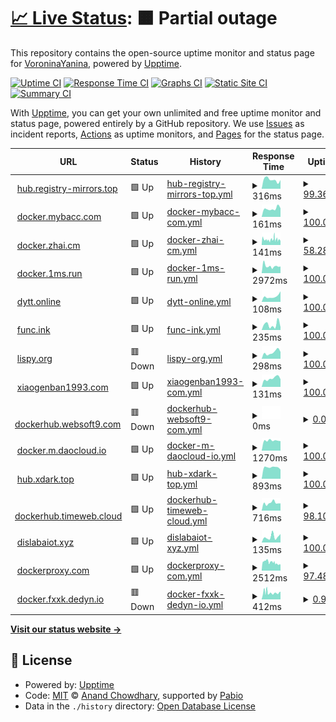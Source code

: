 # [📈 Live Status](https://registry-mirrors.top): <!--live status--> **🟧 Partial outage**

This repository contains the open-source uptime monitor and status page for [VoroninaYanina](https://registry-mirrors.top), powered by [Upptime](https://github.com/upptime/upptime).

[![Uptime CI](https://github.com/VoroninaYanina/upptime/workflows/Uptime%20CI/badge.svg)](https://github.com/VoroninaYanina/upptime/actions?query=workflow%3A%22Uptime+CI%22)
[![Response Time CI](https://github.com/VoroninaYanina/upptime/workflows/Response%20Time%20CI/badge.svg)](https://github.com/VoroninaYanina/upptime/actions?query=workflow%3A%22Response+Time+CI%22)
[![Graphs CI](https://github.com/VoroninaYanina/upptime/workflows/Graphs%20CI/badge.svg)](https://github.com/VoroninaYanina/upptime/actions?query=workflow%3A%22Graphs+CI%22)
[![Static Site CI](https://github.com/VoroninaYanina/upptime/workflows/Static%20Site%20CI/badge.svg)](https://github.com/VoroninaYanina/upptime/actions?query=workflow%3A%22Static+Site+CI%22)
[![Summary CI](https://github.com/VoroninaYanina/upptime/workflows/Summary%20CI/badge.svg)](https://github.com/VoroninaYanina/upptime/actions?query=workflow%3A%22Summary+CI%22)

With [Upptime](https://upptime.js.org), you can get your own unlimited and free uptime monitor and status page, powered entirely by a GitHub repository. We use [Issues](https://github.com/VoroninaYanina/upptime/issues) as incident reports, [Actions](https://github.com/VoroninaYanina/upptime/actions) as uptime monitors, and [Pages](https://registry-mirrors.top) for the status page.

<!--start: status pages-->
<!-- This summary is generated by Upptime (https://github.com/upptime/upptime) -->
<!-- Do not edit this manually, your changes will be overwritten -->
<!-- prettier-ignore -->
| URL | Status | History | Response Time | Uptime |
| --- | ------ | ------- | ------------- | ------ |
| <img alt="" src="https://icons.duckduckgo.com/ip3/hub.registry-mirrors.top.ico" height="13"> [hub.registry-mirrors.top](https://hub.registry-mirrors.top) | 🟩 Up | [hub-registry-mirrors-top.yml](https://github.com/VoroninaYanina/status/commits/HEAD/history/hub-registry-mirrors-top.yml) | <details><summary><img alt="Response time graph" src="./graphs/hub-registry-mirrors-top/response-time-week.png" height="20"> 316ms</summary><br><a href="https://registry-mirrors.top/history/hub-registry-mirrors-top"><img alt="Response time 369" src="https://img.shields.io/endpoint?url=https%3A%2F%2Fraw.githubusercontent.com%2FVoroninaYanina%2Fstatus%2FHEAD%2Fapi%2Fhub-registry-mirrors-top%2Fresponse-time.json"></a><br><a href="https://registry-mirrors.top/history/hub-registry-mirrors-top"><img alt="24-hour response time 519" src="https://img.shields.io/endpoint?url=https%3A%2F%2Fraw.githubusercontent.com%2FVoroninaYanina%2Fstatus%2FHEAD%2Fapi%2Fhub-registry-mirrors-top%2Fresponse-time-day.json"></a><br><a href="https://registry-mirrors.top/history/hub-registry-mirrors-top"><img alt="7-day response time 316" src="https://img.shields.io/endpoint?url=https%3A%2F%2Fraw.githubusercontent.com%2FVoroninaYanina%2Fstatus%2FHEAD%2Fapi%2Fhub-registry-mirrors-top%2Fresponse-time-week.json"></a><br><a href="https://registry-mirrors.top/history/hub-registry-mirrors-top"><img alt="30-day response time 369" src="https://img.shields.io/endpoint?url=https%3A%2F%2Fraw.githubusercontent.com%2FVoroninaYanina%2Fstatus%2FHEAD%2Fapi%2Fhub-registry-mirrors-top%2Fresponse-time-month.json"></a><br><a href="https://registry-mirrors.top/history/hub-registry-mirrors-top"><img alt="1-year response time 369" src="https://img.shields.io/endpoint?url=https%3A%2F%2Fraw.githubusercontent.com%2FVoroninaYanina%2Fstatus%2FHEAD%2Fapi%2Fhub-registry-mirrors-top%2Fresponse-time-year.json"></a></details> | <details><summary><a href="https://registry-mirrors.top/history/hub-registry-mirrors-top">99.36%</a></summary><a href="https://registry-mirrors.top/history/hub-registry-mirrors-top"><img alt="All-time uptime 99.60%" src="https://img.shields.io/endpoint?url=https%3A%2F%2Fraw.githubusercontent.com%2FVoroninaYanina%2Fstatus%2FHEAD%2Fapi%2Fhub-registry-mirrors-top%2Fuptime.json"></a><br><a href="https://registry-mirrors.top/history/hub-registry-mirrors-top"><img alt="24-hour uptime 95.53%" src="https://img.shields.io/endpoint?url=https%3A%2F%2Fraw.githubusercontent.com%2FVoroninaYanina%2Fstatus%2FHEAD%2Fapi%2Fhub-registry-mirrors-top%2Fuptime-day.json"></a><br><a href="https://registry-mirrors.top/history/hub-registry-mirrors-top"><img alt="7-day uptime 99.36%" src="https://img.shields.io/endpoint?url=https%3A%2F%2Fraw.githubusercontent.com%2FVoroninaYanina%2Fstatus%2FHEAD%2Fapi%2Fhub-registry-mirrors-top%2Fuptime-week.json"></a><br><a href="https://registry-mirrors.top/history/hub-registry-mirrors-top"><img alt="30-day uptime 99.60%" src="https://img.shields.io/endpoint?url=https%3A%2F%2Fraw.githubusercontent.com%2FVoroninaYanina%2Fstatus%2FHEAD%2Fapi%2Fhub-registry-mirrors-top%2Fuptime-month.json"></a><br><a href="https://registry-mirrors.top/history/hub-registry-mirrors-top"><img alt="1-year uptime 99.60%" src="https://img.shields.io/endpoint?url=https%3A%2F%2Fraw.githubusercontent.com%2FVoroninaYanina%2Fstatus%2FHEAD%2Fapi%2Fhub-registry-mirrors-top%2Fuptime-year.json"></a></details>
| <img alt="" src="https://icons.duckduckgo.com/ip3/docker.mybacc.com.ico" height="13"> [docker.mybacc.com](https://docker.mybacc.com) | 🟩 Up | [docker-mybacc-com.yml](https://github.com/VoroninaYanina/status/commits/HEAD/history/docker-mybacc-com.yml) | <details><summary><img alt="Response time graph" src="./graphs/docker-mybacc-com/response-time-week.png" height="20"> 161ms</summary><br><a href="https://registry-mirrors.top/history/docker-mybacc-com"><img alt="Response time 167" src="https://img.shields.io/endpoint?url=https%3A%2F%2Fraw.githubusercontent.com%2FVoroninaYanina%2Fstatus%2FHEAD%2Fapi%2Fdocker-mybacc-com%2Fresponse-time.json"></a><br><a href="https://registry-mirrors.top/history/docker-mybacc-com"><img alt="24-hour response time 170" src="https://img.shields.io/endpoint?url=https%3A%2F%2Fraw.githubusercontent.com%2FVoroninaYanina%2Fstatus%2FHEAD%2Fapi%2Fdocker-mybacc-com%2Fresponse-time-day.json"></a><br><a href="https://registry-mirrors.top/history/docker-mybacc-com"><img alt="7-day response time 161" src="https://img.shields.io/endpoint?url=https%3A%2F%2Fraw.githubusercontent.com%2FVoroninaYanina%2Fstatus%2FHEAD%2Fapi%2Fdocker-mybacc-com%2Fresponse-time-week.json"></a><br><a href="https://registry-mirrors.top/history/docker-mybacc-com"><img alt="30-day response time 167" src="https://img.shields.io/endpoint?url=https%3A%2F%2Fraw.githubusercontent.com%2FVoroninaYanina%2Fstatus%2FHEAD%2Fapi%2Fdocker-mybacc-com%2Fresponse-time-month.json"></a><br><a href="https://registry-mirrors.top/history/docker-mybacc-com"><img alt="1-year response time 167" src="https://img.shields.io/endpoint?url=https%3A%2F%2Fraw.githubusercontent.com%2FVoroninaYanina%2Fstatus%2FHEAD%2Fapi%2Fdocker-mybacc-com%2Fresponse-time-year.json"></a></details> | <details><summary><a href="https://registry-mirrors.top/history/docker-mybacc-com">100.00%</a></summary><a href="https://registry-mirrors.top/history/docker-mybacc-com"><img alt="All-time uptime 100.00%" src="https://img.shields.io/endpoint?url=https%3A%2F%2Fraw.githubusercontent.com%2FVoroninaYanina%2Fstatus%2FHEAD%2Fapi%2Fdocker-mybacc-com%2Fuptime.json"></a><br><a href="https://registry-mirrors.top/history/docker-mybacc-com"><img alt="24-hour uptime 100.00%" src="https://img.shields.io/endpoint?url=https%3A%2F%2Fraw.githubusercontent.com%2FVoroninaYanina%2Fstatus%2FHEAD%2Fapi%2Fdocker-mybacc-com%2Fuptime-day.json"></a><br><a href="https://registry-mirrors.top/history/docker-mybacc-com"><img alt="7-day uptime 100.00%" src="https://img.shields.io/endpoint?url=https%3A%2F%2Fraw.githubusercontent.com%2FVoroninaYanina%2Fstatus%2FHEAD%2Fapi%2Fdocker-mybacc-com%2Fuptime-week.json"></a><br><a href="https://registry-mirrors.top/history/docker-mybacc-com"><img alt="30-day uptime 100.00%" src="https://img.shields.io/endpoint?url=https%3A%2F%2Fraw.githubusercontent.com%2FVoroninaYanina%2Fstatus%2FHEAD%2Fapi%2Fdocker-mybacc-com%2Fuptime-month.json"></a><br><a href="https://registry-mirrors.top/history/docker-mybacc-com"><img alt="1-year uptime 100.00%" src="https://img.shields.io/endpoint?url=https%3A%2F%2Fraw.githubusercontent.com%2FVoroninaYanina%2Fstatus%2FHEAD%2Fapi%2Fdocker-mybacc-com%2Fuptime-year.json"></a></details>
| <img alt="" src="https://icons.duckduckgo.com/ip3/docker.zhai.cm.ico" height="13"> [docker.zhai.cm](https://docker.zhai.cm) | 🟩 Up | [docker-zhai-cm.yml](https://github.com/VoroninaYanina/status/commits/HEAD/history/docker-zhai-cm.yml) | <details><summary><img alt="Response time graph" src="./graphs/docker-zhai-cm/response-time-week.png" height="20"> 141ms</summary><br><a href="https://registry-mirrors.top/history/docker-zhai-cm"><img alt="Response time 151" src="https://img.shields.io/endpoint?url=https%3A%2F%2Fraw.githubusercontent.com%2FVoroninaYanina%2Fstatus%2FHEAD%2Fapi%2Fdocker-zhai-cm%2Fresponse-time.json"></a><br><a href="https://registry-mirrors.top/history/docker-zhai-cm"><img alt="24-hour response time 103" src="https://img.shields.io/endpoint?url=https%3A%2F%2Fraw.githubusercontent.com%2FVoroninaYanina%2Fstatus%2FHEAD%2Fapi%2Fdocker-zhai-cm%2Fresponse-time-day.json"></a><br><a href="https://registry-mirrors.top/history/docker-zhai-cm"><img alt="7-day response time 141" src="https://img.shields.io/endpoint?url=https%3A%2F%2Fraw.githubusercontent.com%2FVoroninaYanina%2Fstatus%2FHEAD%2Fapi%2Fdocker-zhai-cm%2Fresponse-time-week.json"></a><br><a href="https://registry-mirrors.top/history/docker-zhai-cm"><img alt="30-day response time 151" src="https://img.shields.io/endpoint?url=https%3A%2F%2Fraw.githubusercontent.com%2FVoroninaYanina%2Fstatus%2FHEAD%2Fapi%2Fdocker-zhai-cm%2Fresponse-time-month.json"></a><br><a href="https://registry-mirrors.top/history/docker-zhai-cm"><img alt="1-year response time 151" src="https://img.shields.io/endpoint?url=https%3A%2F%2Fraw.githubusercontent.com%2FVoroninaYanina%2Fstatus%2FHEAD%2Fapi%2Fdocker-zhai-cm%2Fresponse-time-year.json"></a></details> | <details><summary><a href="https://registry-mirrors.top/history/docker-zhai-cm">58.28%</a></summary><a href="https://registry-mirrors.top/history/docker-zhai-cm"><img alt="All-time uptime 58.83%" src="https://img.shields.io/endpoint?url=https%3A%2F%2Fraw.githubusercontent.com%2FVoroninaYanina%2Fstatus%2FHEAD%2Fapi%2Fdocker-zhai-cm%2Fuptime.json"></a><br><a href="https://registry-mirrors.top/history/docker-zhai-cm"><img alt="24-hour uptime 53.01%" src="https://img.shields.io/endpoint?url=https%3A%2F%2Fraw.githubusercontent.com%2FVoroninaYanina%2Fstatus%2FHEAD%2Fapi%2Fdocker-zhai-cm%2Fuptime-day.json"></a><br><a href="https://registry-mirrors.top/history/docker-zhai-cm"><img alt="7-day uptime 58.28%" src="https://img.shields.io/endpoint?url=https%3A%2F%2Fraw.githubusercontent.com%2FVoroninaYanina%2Fstatus%2FHEAD%2Fapi%2Fdocker-zhai-cm%2Fuptime-week.json"></a><br><a href="https://registry-mirrors.top/history/docker-zhai-cm"><img alt="30-day uptime 58.83%" src="https://img.shields.io/endpoint?url=https%3A%2F%2Fraw.githubusercontent.com%2FVoroninaYanina%2Fstatus%2FHEAD%2Fapi%2Fdocker-zhai-cm%2Fuptime-month.json"></a><br><a href="https://registry-mirrors.top/history/docker-zhai-cm"><img alt="1-year uptime 58.83%" src="https://img.shields.io/endpoint?url=https%3A%2F%2Fraw.githubusercontent.com%2FVoroninaYanina%2Fstatus%2FHEAD%2Fapi%2Fdocker-zhai-cm%2Fuptime-year.json"></a></details>
| <img alt="" src="https://icons.duckduckgo.com/ip3/docker.1ms.run.ico" height="13"> [docker.1ms.run](https://docker.1ms.run) | 🟩 Up | [docker-1ms-run.yml](https://github.com/VoroninaYanina/status/commits/HEAD/history/docker-1ms-run.yml) | <details><summary><img alt="Response time graph" src="./graphs/docker-1ms-run/response-time-week.png" height="20"> 2972ms</summary><br><a href="https://registry-mirrors.top/history/docker-1ms-run"><img alt="Response time 3281" src="https://img.shields.io/endpoint?url=https%3A%2F%2Fraw.githubusercontent.com%2FVoroninaYanina%2Fstatus%2FHEAD%2Fapi%2Fdocker-1ms-run%2Fresponse-time.json"></a><br><a href="https://registry-mirrors.top/history/docker-1ms-run"><img alt="24-hour response time 3135" src="https://img.shields.io/endpoint?url=https%3A%2F%2Fraw.githubusercontent.com%2FVoroninaYanina%2Fstatus%2FHEAD%2Fapi%2Fdocker-1ms-run%2Fresponse-time-day.json"></a><br><a href="https://registry-mirrors.top/history/docker-1ms-run"><img alt="7-day response time 2972" src="https://img.shields.io/endpoint?url=https%3A%2F%2Fraw.githubusercontent.com%2FVoroninaYanina%2Fstatus%2FHEAD%2Fapi%2Fdocker-1ms-run%2Fresponse-time-week.json"></a><br><a href="https://registry-mirrors.top/history/docker-1ms-run"><img alt="30-day response time 3281" src="https://img.shields.io/endpoint?url=https%3A%2F%2Fraw.githubusercontent.com%2FVoroninaYanina%2Fstatus%2FHEAD%2Fapi%2Fdocker-1ms-run%2Fresponse-time-month.json"></a><br><a href="https://registry-mirrors.top/history/docker-1ms-run"><img alt="1-year response time 3281" src="https://img.shields.io/endpoint?url=https%3A%2F%2Fraw.githubusercontent.com%2FVoroninaYanina%2Fstatus%2FHEAD%2Fapi%2Fdocker-1ms-run%2Fresponse-time-year.json"></a></details> | <details><summary><a href="https://registry-mirrors.top/history/docker-1ms-run">100.00%</a></summary><a href="https://registry-mirrors.top/history/docker-1ms-run"><img alt="All-time uptime 99.64%" src="https://img.shields.io/endpoint?url=https%3A%2F%2Fraw.githubusercontent.com%2FVoroninaYanina%2Fstatus%2FHEAD%2Fapi%2Fdocker-1ms-run%2Fuptime.json"></a><br><a href="https://registry-mirrors.top/history/docker-1ms-run"><img alt="24-hour uptime 100.00%" src="https://img.shields.io/endpoint?url=https%3A%2F%2Fraw.githubusercontent.com%2FVoroninaYanina%2Fstatus%2FHEAD%2Fapi%2Fdocker-1ms-run%2Fuptime-day.json"></a><br><a href="https://registry-mirrors.top/history/docker-1ms-run"><img alt="7-day uptime 100.00%" src="https://img.shields.io/endpoint?url=https%3A%2F%2Fraw.githubusercontent.com%2FVoroninaYanina%2Fstatus%2FHEAD%2Fapi%2Fdocker-1ms-run%2Fuptime-week.json"></a><br><a href="https://registry-mirrors.top/history/docker-1ms-run"><img alt="30-day uptime 99.64%" src="https://img.shields.io/endpoint?url=https%3A%2F%2Fraw.githubusercontent.com%2FVoroninaYanina%2Fstatus%2FHEAD%2Fapi%2Fdocker-1ms-run%2Fuptime-month.json"></a><br><a href="https://registry-mirrors.top/history/docker-1ms-run"><img alt="1-year uptime 99.64%" src="https://img.shields.io/endpoint?url=https%3A%2F%2Fraw.githubusercontent.com%2FVoroninaYanina%2Fstatus%2FHEAD%2Fapi%2Fdocker-1ms-run%2Fuptime-year.json"></a></details>
| <img alt="" src="https://icons.duckduckgo.com/ip3/dytt.online.ico" height="13"> [dytt.online](https://dytt.online) | 🟩 Up | [dytt-online.yml](https://github.com/VoroninaYanina/status/commits/HEAD/history/dytt-online.yml) | <details><summary><img alt="Response time graph" src="./graphs/dytt-online/response-time-week.png" height="20"> 108ms</summary><br><a href="https://registry-mirrors.top/history/dytt-online"><img alt="Response time 104" src="https://img.shields.io/endpoint?url=https%3A%2F%2Fraw.githubusercontent.com%2FVoroninaYanina%2Fstatus%2FHEAD%2Fapi%2Fdytt-online%2Fresponse-time.json"></a><br><a href="https://registry-mirrors.top/history/dytt-online"><img alt="24-hour response time 207" src="https://img.shields.io/endpoint?url=https%3A%2F%2Fraw.githubusercontent.com%2FVoroninaYanina%2Fstatus%2FHEAD%2Fapi%2Fdytt-online%2Fresponse-time-day.json"></a><br><a href="https://registry-mirrors.top/history/dytt-online"><img alt="7-day response time 108" src="https://img.shields.io/endpoint?url=https%3A%2F%2Fraw.githubusercontent.com%2FVoroninaYanina%2Fstatus%2FHEAD%2Fapi%2Fdytt-online%2Fresponse-time-week.json"></a><br><a href="https://registry-mirrors.top/history/dytt-online"><img alt="30-day response time 104" src="https://img.shields.io/endpoint?url=https%3A%2F%2Fraw.githubusercontent.com%2FVoroninaYanina%2Fstatus%2FHEAD%2Fapi%2Fdytt-online%2Fresponse-time-month.json"></a><br><a href="https://registry-mirrors.top/history/dytt-online"><img alt="1-year response time 104" src="https://img.shields.io/endpoint?url=https%3A%2F%2Fraw.githubusercontent.com%2FVoroninaYanina%2Fstatus%2FHEAD%2Fapi%2Fdytt-online%2Fresponse-time-year.json"></a></details> | <details><summary><a href="https://registry-mirrors.top/history/dytt-online">100.00%</a></summary><a href="https://registry-mirrors.top/history/dytt-online"><img alt="All-time uptime 100.00%" src="https://img.shields.io/endpoint?url=https%3A%2F%2Fraw.githubusercontent.com%2FVoroninaYanina%2Fstatus%2FHEAD%2Fapi%2Fdytt-online%2Fuptime.json"></a><br><a href="https://registry-mirrors.top/history/dytt-online"><img alt="24-hour uptime 100.00%" src="https://img.shields.io/endpoint?url=https%3A%2F%2Fraw.githubusercontent.com%2FVoroninaYanina%2Fstatus%2FHEAD%2Fapi%2Fdytt-online%2Fuptime-day.json"></a><br><a href="https://registry-mirrors.top/history/dytt-online"><img alt="7-day uptime 100.00%" src="https://img.shields.io/endpoint?url=https%3A%2F%2Fraw.githubusercontent.com%2FVoroninaYanina%2Fstatus%2FHEAD%2Fapi%2Fdytt-online%2Fuptime-week.json"></a><br><a href="https://registry-mirrors.top/history/dytt-online"><img alt="30-day uptime 100.00%" src="https://img.shields.io/endpoint?url=https%3A%2F%2Fraw.githubusercontent.com%2FVoroninaYanina%2Fstatus%2FHEAD%2Fapi%2Fdytt-online%2Fuptime-month.json"></a><br><a href="https://registry-mirrors.top/history/dytt-online"><img alt="1-year uptime 100.00%" src="https://img.shields.io/endpoint?url=https%3A%2F%2Fraw.githubusercontent.com%2FVoroninaYanina%2Fstatus%2FHEAD%2Fapi%2Fdytt-online%2Fuptime-year.json"></a></details>
| <img alt="" src="https://icons.duckduckgo.com/ip3/func.ink.ico" height="13"> [func.ink](https://func.ink) | 🟩 Up | [func-ink.yml](https://github.com/VoroninaYanina/status/commits/HEAD/history/func-ink.yml) | <details><summary><img alt="Response time graph" src="./graphs/func-ink/response-time-week.png" height="20"> 235ms</summary><br><a href="https://registry-mirrors.top/history/func-ink"><img alt="Response time 483" src="https://img.shields.io/endpoint?url=https%3A%2F%2Fraw.githubusercontent.com%2FVoroninaYanina%2Fstatus%2FHEAD%2Fapi%2Ffunc-ink%2Fresponse-time.json"></a><br><a href="https://registry-mirrors.top/history/func-ink"><img alt="24-hour response time 126" src="https://img.shields.io/endpoint?url=https%3A%2F%2Fraw.githubusercontent.com%2FVoroninaYanina%2Fstatus%2FHEAD%2Fapi%2Ffunc-ink%2Fresponse-time-day.json"></a><br><a href="https://registry-mirrors.top/history/func-ink"><img alt="7-day response time 235" src="https://img.shields.io/endpoint?url=https%3A%2F%2Fraw.githubusercontent.com%2FVoroninaYanina%2Fstatus%2FHEAD%2Fapi%2Ffunc-ink%2Fresponse-time-week.json"></a><br><a href="https://registry-mirrors.top/history/func-ink"><img alt="30-day response time 483" src="https://img.shields.io/endpoint?url=https%3A%2F%2Fraw.githubusercontent.com%2FVoroninaYanina%2Fstatus%2FHEAD%2Fapi%2Ffunc-ink%2Fresponse-time-month.json"></a><br><a href="https://registry-mirrors.top/history/func-ink"><img alt="1-year response time 483" src="https://img.shields.io/endpoint?url=https%3A%2F%2Fraw.githubusercontent.com%2FVoroninaYanina%2Fstatus%2FHEAD%2Fapi%2Ffunc-ink%2Fresponse-time-year.json"></a></details> | <details><summary><a href="https://registry-mirrors.top/history/func-ink">100.00%</a></summary><a href="https://registry-mirrors.top/history/func-ink"><img alt="All-time uptime 100.00%" src="https://img.shields.io/endpoint?url=https%3A%2F%2Fraw.githubusercontent.com%2FVoroninaYanina%2Fstatus%2FHEAD%2Fapi%2Ffunc-ink%2Fuptime.json"></a><br><a href="https://registry-mirrors.top/history/func-ink"><img alt="24-hour uptime 100.00%" src="https://img.shields.io/endpoint?url=https%3A%2F%2Fraw.githubusercontent.com%2FVoroninaYanina%2Fstatus%2FHEAD%2Fapi%2Ffunc-ink%2Fuptime-day.json"></a><br><a href="https://registry-mirrors.top/history/func-ink"><img alt="7-day uptime 100.00%" src="https://img.shields.io/endpoint?url=https%3A%2F%2Fraw.githubusercontent.com%2FVoroninaYanina%2Fstatus%2FHEAD%2Fapi%2Ffunc-ink%2Fuptime-week.json"></a><br><a href="https://registry-mirrors.top/history/func-ink"><img alt="30-day uptime 100.00%" src="https://img.shields.io/endpoint?url=https%3A%2F%2Fraw.githubusercontent.com%2FVoroninaYanina%2Fstatus%2FHEAD%2Fapi%2Ffunc-ink%2Fuptime-month.json"></a><br><a href="https://registry-mirrors.top/history/func-ink"><img alt="1-year uptime 100.00%" src="https://img.shields.io/endpoint?url=https%3A%2F%2Fraw.githubusercontent.com%2FVoroninaYanina%2Fstatus%2FHEAD%2Fapi%2Ffunc-ink%2Fuptime-year.json"></a></details>
| <img alt="" src="https://icons.duckduckgo.com/ip3/lispy.org.ico" height="13"> [lispy.org](https://lispy.org) | 🟥 Down | [lispy-org.yml](https://github.com/VoroninaYanina/status/commits/HEAD/history/lispy-org.yml) | <details><summary><img alt="Response time graph" src="./graphs/lispy-org/response-time-week.png" height="20"> 298ms</summary><br><a href="https://registry-mirrors.top/history/lispy-org"><img alt="Response time 271" src="https://img.shields.io/endpoint?url=https%3A%2F%2Fraw.githubusercontent.com%2FVoroninaYanina%2Fstatus%2FHEAD%2Fapi%2Flispy-org%2Fresponse-time.json"></a><br><a href="https://registry-mirrors.top/history/lispy-org"><img alt="24-hour response time 321" src="https://img.shields.io/endpoint?url=https%3A%2F%2Fraw.githubusercontent.com%2FVoroninaYanina%2Fstatus%2FHEAD%2Fapi%2Flispy-org%2Fresponse-time-day.json"></a><br><a href="https://registry-mirrors.top/history/lispy-org"><img alt="7-day response time 298" src="https://img.shields.io/endpoint?url=https%3A%2F%2Fraw.githubusercontent.com%2FVoroninaYanina%2Fstatus%2FHEAD%2Fapi%2Flispy-org%2Fresponse-time-week.json"></a><br><a href="https://registry-mirrors.top/history/lispy-org"><img alt="30-day response time 271" src="https://img.shields.io/endpoint?url=https%3A%2F%2Fraw.githubusercontent.com%2FVoroninaYanina%2Fstatus%2FHEAD%2Fapi%2Flispy-org%2Fresponse-time-month.json"></a><br><a href="https://registry-mirrors.top/history/lispy-org"><img alt="1-year response time 271" src="https://img.shields.io/endpoint?url=https%3A%2F%2Fraw.githubusercontent.com%2FVoroninaYanina%2Fstatus%2FHEAD%2Fapi%2Flispy-org%2Fresponse-time-year.json"></a></details> | <details><summary><a href="https://registry-mirrors.top/history/lispy-org">100.00%</a></summary><a href="https://registry-mirrors.top/history/lispy-org"><img alt="All-time uptime 99.66%" src="https://img.shields.io/endpoint?url=https%3A%2F%2Fraw.githubusercontent.com%2FVoroninaYanina%2Fstatus%2FHEAD%2Fapi%2Flispy-org%2Fuptime.json"></a><br><a href="https://registry-mirrors.top/history/lispy-org"><img alt="24-hour uptime 100.00%" src="https://img.shields.io/endpoint?url=https%3A%2F%2Fraw.githubusercontent.com%2FVoroninaYanina%2Fstatus%2FHEAD%2Fapi%2Flispy-org%2Fuptime-day.json"></a><br><a href="https://registry-mirrors.top/history/lispy-org"><img alt="7-day uptime 100.00%" src="https://img.shields.io/endpoint?url=https%3A%2F%2Fraw.githubusercontent.com%2FVoroninaYanina%2Fstatus%2FHEAD%2Fapi%2Flispy-org%2Fuptime-week.json"></a><br><a href="https://registry-mirrors.top/history/lispy-org"><img alt="30-day uptime 99.66%" src="https://img.shields.io/endpoint?url=https%3A%2F%2Fraw.githubusercontent.com%2FVoroninaYanina%2Fstatus%2FHEAD%2Fapi%2Flispy-org%2Fuptime-month.json"></a><br><a href="https://registry-mirrors.top/history/lispy-org"><img alt="1-year uptime 99.66%" src="https://img.shields.io/endpoint?url=https%3A%2F%2Fraw.githubusercontent.com%2FVoroninaYanina%2Fstatus%2FHEAD%2Fapi%2Flispy-org%2Fuptime-year.json"></a></details>
| <img alt="" src="https://icons.duckduckgo.com/ip3/docker.xiaogenban1993.com.ico" height="13"> [xiaogenban1993.com](https://docker.xiaogenban1993.com) | 🟩 Up | [xiaogenban1993-com.yml](https://github.com/VoroninaYanina/status/commits/HEAD/history/xiaogenban1993-com.yml) | <details><summary><img alt="Response time graph" src="./graphs/xiaogenban1993-com/response-time-week.png" height="20"> 131ms</summary><br><a href="https://registry-mirrors.top/history/xiaogenban1993-com"><img alt="Response time 126" src="https://img.shields.io/endpoint?url=https%3A%2F%2Fraw.githubusercontent.com%2FVoroninaYanina%2Fstatus%2FHEAD%2Fapi%2Fxiaogenban1993-com%2Fresponse-time.json"></a><br><a href="https://registry-mirrors.top/history/xiaogenban1993-com"><img alt="24-hour response time 119" src="https://img.shields.io/endpoint?url=https%3A%2F%2Fraw.githubusercontent.com%2FVoroninaYanina%2Fstatus%2FHEAD%2Fapi%2Fxiaogenban1993-com%2Fresponse-time-day.json"></a><br><a href="https://registry-mirrors.top/history/xiaogenban1993-com"><img alt="7-day response time 131" src="https://img.shields.io/endpoint?url=https%3A%2F%2Fraw.githubusercontent.com%2FVoroninaYanina%2Fstatus%2FHEAD%2Fapi%2Fxiaogenban1993-com%2Fresponse-time-week.json"></a><br><a href="https://registry-mirrors.top/history/xiaogenban1993-com"><img alt="30-day response time 126" src="https://img.shields.io/endpoint?url=https%3A%2F%2Fraw.githubusercontent.com%2FVoroninaYanina%2Fstatus%2FHEAD%2Fapi%2Fxiaogenban1993-com%2Fresponse-time-month.json"></a><br><a href="https://registry-mirrors.top/history/xiaogenban1993-com"><img alt="1-year response time 126" src="https://img.shields.io/endpoint?url=https%3A%2F%2Fraw.githubusercontent.com%2FVoroninaYanina%2Fstatus%2FHEAD%2Fapi%2Fxiaogenban1993-com%2Fresponse-time-year.json"></a></details> | <details><summary><a href="https://registry-mirrors.top/history/xiaogenban1993-com">100.00%</a></summary><a href="https://registry-mirrors.top/history/xiaogenban1993-com"><img alt="All-time uptime 100.00%" src="https://img.shields.io/endpoint?url=https%3A%2F%2Fraw.githubusercontent.com%2FVoroninaYanina%2Fstatus%2FHEAD%2Fapi%2Fxiaogenban1993-com%2Fuptime.json"></a><br><a href="https://registry-mirrors.top/history/xiaogenban1993-com"><img alt="24-hour uptime 100.00%" src="https://img.shields.io/endpoint?url=https%3A%2F%2Fraw.githubusercontent.com%2FVoroninaYanina%2Fstatus%2FHEAD%2Fapi%2Fxiaogenban1993-com%2Fuptime-day.json"></a><br><a href="https://registry-mirrors.top/history/xiaogenban1993-com"><img alt="7-day uptime 100.00%" src="https://img.shields.io/endpoint?url=https%3A%2F%2Fraw.githubusercontent.com%2FVoroninaYanina%2Fstatus%2FHEAD%2Fapi%2Fxiaogenban1993-com%2Fuptime-week.json"></a><br><a href="https://registry-mirrors.top/history/xiaogenban1993-com"><img alt="30-day uptime 100.00%" src="https://img.shields.io/endpoint?url=https%3A%2F%2Fraw.githubusercontent.com%2FVoroninaYanina%2Fstatus%2FHEAD%2Fapi%2Fxiaogenban1993-com%2Fuptime-month.json"></a><br><a href="https://registry-mirrors.top/history/xiaogenban1993-com"><img alt="1-year uptime 100.00%" src="https://img.shields.io/endpoint?url=https%3A%2F%2Fraw.githubusercontent.com%2FVoroninaYanina%2Fstatus%2FHEAD%2Fapi%2Fxiaogenban1993-com%2Fuptime-year.json"></a></details>
| <img alt="" src="https://icons.duckduckgo.com/ip3/dockerhub.websoft9.com.ico" height="13"> [dockerhub.websoft9.com](https://dockerhub.websoft9.com) | 🟥 Down | [dockerhub-websoft9-com.yml](https://github.com/VoroninaYanina/status/commits/HEAD/history/dockerhub-websoft9-com.yml) | <details><summary><img alt="Response time graph" src="./graphs/dockerhub-websoft9-com/response-time-week.png" height="20"> 0ms</summary><br><a href="https://registry-mirrors.top/history/dockerhub-websoft9-com"><img alt="Response time 0" src="https://img.shields.io/endpoint?url=https%3A%2F%2Fraw.githubusercontent.com%2FVoroninaYanina%2Fstatus%2FHEAD%2Fapi%2Fdockerhub-websoft9-com%2Fresponse-time.json"></a><br><a href="https://registry-mirrors.top/history/dockerhub-websoft9-com"><img alt="24-hour response time 0" src="https://img.shields.io/endpoint?url=https%3A%2F%2Fraw.githubusercontent.com%2FVoroninaYanina%2Fstatus%2FHEAD%2Fapi%2Fdockerhub-websoft9-com%2Fresponse-time-day.json"></a><br><a href="https://registry-mirrors.top/history/dockerhub-websoft9-com"><img alt="7-day response time 0" src="https://img.shields.io/endpoint?url=https%3A%2F%2Fraw.githubusercontent.com%2FVoroninaYanina%2Fstatus%2FHEAD%2Fapi%2Fdockerhub-websoft9-com%2Fresponse-time-week.json"></a><br><a href="https://registry-mirrors.top/history/dockerhub-websoft9-com"><img alt="30-day response time 0" src="https://img.shields.io/endpoint?url=https%3A%2F%2Fraw.githubusercontent.com%2FVoroninaYanina%2Fstatus%2FHEAD%2Fapi%2Fdockerhub-websoft9-com%2Fresponse-time-month.json"></a><br><a href="https://registry-mirrors.top/history/dockerhub-websoft9-com"><img alt="1-year response time 0" src="https://img.shields.io/endpoint?url=https%3A%2F%2Fraw.githubusercontent.com%2FVoroninaYanina%2Fstatus%2FHEAD%2Fapi%2Fdockerhub-websoft9-com%2Fresponse-time-year.json"></a></details> | <details><summary><a href="https://registry-mirrors.top/history/dockerhub-websoft9-com">0.00%</a></summary><a href="https://registry-mirrors.top/history/dockerhub-websoft9-com"><img alt="All-time uptime 0.00%" src="https://img.shields.io/endpoint?url=https%3A%2F%2Fraw.githubusercontent.com%2FVoroninaYanina%2Fstatus%2FHEAD%2Fapi%2Fdockerhub-websoft9-com%2Fuptime.json"></a><br><a href="https://registry-mirrors.top/history/dockerhub-websoft9-com"><img alt="24-hour uptime 0.00%" src="https://img.shields.io/endpoint?url=https%3A%2F%2Fraw.githubusercontent.com%2FVoroninaYanina%2Fstatus%2FHEAD%2Fapi%2Fdockerhub-websoft9-com%2Fuptime-day.json"></a><br><a href="https://registry-mirrors.top/history/dockerhub-websoft9-com"><img alt="7-day uptime 0.00%" src="https://img.shields.io/endpoint?url=https%3A%2F%2Fraw.githubusercontent.com%2FVoroninaYanina%2Fstatus%2FHEAD%2Fapi%2Fdockerhub-websoft9-com%2Fuptime-week.json"></a><br><a href="https://registry-mirrors.top/history/dockerhub-websoft9-com"><img alt="30-day uptime 0.00%" src="https://img.shields.io/endpoint?url=https%3A%2F%2Fraw.githubusercontent.com%2FVoroninaYanina%2Fstatus%2FHEAD%2Fapi%2Fdockerhub-websoft9-com%2Fuptime-month.json"></a><br><a href="https://registry-mirrors.top/history/dockerhub-websoft9-com"><img alt="1-year uptime 0.00%" src="https://img.shields.io/endpoint?url=https%3A%2F%2Fraw.githubusercontent.com%2FVoroninaYanina%2Fstatus%2FHEAD%2Fapi%2Fdockerhub-websoft9-com%2Fuptime-year.json"></a></details>
| <img alt="" src="https://icons.duckduckgo.com/ip3/docker.m.daocloud.io.ico" height="13"> [docker.m.daocloud.io](https://docker.m.daocloud.io) | 🟩 Up | [docker-m-daocloud-io.yml](https://github.com/VoroninaYanina/status/commits/HEAD/history/docker-m-daocloud-io.yml) | <details><summary><img alt="Response time graph" src="./graphs/docker-m-daocloud-io/response-time-week.png" height="20"> 1270ms</summary><br><a href="https://registry-mirrors.top/history/docker-m-daocloud-io"><img alt="Response time 1272" src="https://img.shields.io/endpoint?url=https%3A%2F%2Fraw.githubusercontent.com%2FVoroninaYanina%2Fstatus%2FHEAD%2Fapi%2Fdocker-m-daocloud-io%2Fresponse-time.json"></a><br><a href="https://registry-mirrors.top/history/docker-m-daocloud-io"><img alt="24-hour response time 1205" src="https://img.shields.io/endpoint?url=https%3A%2F%2Fraw.githubusercontent.com%2FVoroninaYanina%2Fstatus%2FHEAD%2Fapi%2Fdocker-m-daocloud-io%2Fresponse-time-day.json"></a><br><a href="https://registry-mirrors.top/history/docker-m-daocloud-io"><img alt="7-day response time 1270" src="https://img.shields.io/endpoint?url=https%3A%2F%2Fraw.githubusercontent.com%2FVoroninaYanina%2Fstatus%2FHEAD%2Fapi%2Fdocker-m-daocloud-io%2Fresponse-time-week.json"></a><br><a href="https://registry-mirrors.top/history/docker-m-daocloud-io"><img alt="30-day response time 1272" src="https://img.shields.io/endpoint?url=https%3A%2F%2Fraw.githubusercontent.com%2FVoroninaYanina%2Fstatus%2FHEAD%2Fapi%2Fdocker-m-daocloud-io%2Fresponse-time-month.json"></a><br><a href="https://registry-mirrors.top/history/docker-m-daocloud-io"><img alt="1-year response time 1272" src="https://img.shields.io/endpoint?url=https%3A%2F%2Fraw.githubusercontent.com%2FVoroninaYanina%2Fstatus%2FHEAD%2Fapi%2Fdocker-m-daocloud-io%2Fresponse-time-year.json"></a></details> | <details><summary><a href="https://registry-mirrors.top/history/docker-m-daocloud-io">100.00%</a></summary><a href="https://registry-mirrors.top/history/docker-m-daocloud-io"><img alt="All-time uptime 100.00%" src="https://img.shields.io/endpoint?url=https%3A%2F%2Fraw.githubusercontent.com%2FVoroninaYanina%2Fstatus%2FHEAD%2Fapi%2Fdocker-m-daocloud-io%2Fuptime.json"></a><br><a href="https://registry-mirrors.top/history/docker-m-daocloud-io"><img alt="24-hour uptime 100.00%" src="https://img.shields.io/endpoint?url=https%3A%2F%2Fraw.githubusercontent.com%2FVoroninaYanina%2Fstatus%2FHEAD%2Fapi%2Fdocker-m-daocloud-io%2Fuptime-day.json"></a><br><a href="https://registry-mirrors.top/history/docker-m-daocloud-io"><img alt="7-day uptime 100.00%" src="https://img.shields.io/endpoint?url=https%3A%2F%2Fraw.githubusercontent.com%2FVoroninaYanina%2Fstatus%2FHEAD%2Fapi%2Fdocker-m-daocloud-io%2Fuptime-week.json"></a><br><a href="https://registry-mirrors.top/history/docker-m-daocloud-io"><img alt="30-day uptime 100.00%" src="https://img.shields.io/endpoint?url=https%3A%2F%2Fraw.githubusercontent.com%2FVoroninaYanina%2Fstatus%2FHEAD%2Fapi%2Fdocker-m-daocloud-io%2Fuptime-month.json"></a><br><a href="https://registry-mirrors.top/history/docker-m-daocloud-io"><img alt="1-year uptime 100.00%" src="https://img.shields.io/endpoint?url=https%3A%2F%2Fraw.githubusercontent.com%2FVoroninaYanina%2Fstatus%2FHEAD%2Fapi%2Fdocker-m-daocloud-io%2Fuptime-year.json"></a></details>
| <img alt="" src="https://icons.duckduckgo.com/ip3/hub.xdark.top.ico" height="13"> [hub.xdark.top](https://hub.xdark.top) | 🟩 Up | [hub-xdark-top.yml](https://github.com/VoroninaYanina/status/commits/HEAD/history/hub-xdark-top.yml) | <details><summary><img alt="Response time graph" src="./graphs/hub-xdark-top/response-time-week.png" height="20"> 893ms</summary><br><a href="https://registry-mirrors.top/history/hub-xdark-top"><img alt="Response time 898" src="https://img.shields.io/endpoint?url=https%3A%2F%2Fraw.githubusercontent.com%2FVoroninaYanina%2Fstatus%2FHEAD%2Fapi%2Fhub-xdark-top%2Fresponse-time.json"></a><br><a href="https://registry-mirrors.top/history/hub-xdark-top"><img alt="24-hour response time 723" src="https://img.shields.io/endpoint?url=https%3A%2F%2Fraw.githubusercontent.com%2FVoroninaYanina%2Fstatus%2FHEAD%2Fapi%2Fhub-xdark-top%2Fresponse-time-day.json"></a><br><a href="https://registry-mirrors.top/history/hub-xdark-top"><img alt="7-day response time 893" src="https://img.shields.io/endpoint?url=https%3A%2F%2Fraw.githubusercontent.com%2FVoroninaYanina%2Fstatus%2FHEAD%2Fapi%2Fhub-xdark-top%2Fresponse-time-week.json"></a><br><a href="https://registry-mirrors.top/history/hub-xdark-top"><img alt="30-day response time 898" src="https://img.shields.io/endpoint?url=https%3A%2F%2Fraw.githubusercontent.com%2FVoroninaYanina%2Fstatus%2FHEAD%2Fapi%2Fhub-xdark-top%2Fresponse-time-month.json"></a><br><a href="https://registry-mirrors.top/history/hub-xdark-top"><img alt="1-year response time 898" src="https://img.shields.io/endpoint?url=https%3A%2F%2Fraw.githubusercontent.com%2FVoroninaYanina%2Fstatus%2FHEAD%2Fapi%2Fhub-xdark-top%2Fresponse-time-year.json"></a></details> | <details><summary><a href="https://registry-mirrors.top/history/hub-xdark-top">100.00%</a></summary><a href="https://registry-mirrors.top/history/hub-xdark-top"><img alt="All-time uptime 100.00%" src="https://img.shields.io/endpoint?url=https%3A%2F%2Fraw.githubusercontent.com%2FVoroninaYanina%2Fstatus%2FHEAD%2Fapi%2Fhub-xdark-top%2Fuptime.json"></a><br><a href="https://registry-mirrors.top/history/hub-xdark-top"><img alt="24-hour uptime 100.00%" src="https://img.shields.io/endpoint?url=https%3A%2F%2Fraw.githubusercontent.com%2FVoroninaYanina%2Fstatus%2FHEAD%2Fapi%2Fhub-xdark-top%2Fuptime-day.json"></a><br><a href="https://registry-mirrors.top/history/hub-xdark-top"><img alt="7-day uptime 100.00%" src="https://img.shields.io/endpoint?url=https%3A%2F%2Fraw.githubusercontent.com%2FVoroninaYanina%2Fstatus%2FHEAD%2Fapi%2Fhub-xdark-top%2Fuptime-week.json"></a><br><a href="https://registry-mirrors.top/history/hub-xdark-top"><img alt="30-day uptime 100.00%" src="https://img.shields.io/endpoint?url=https%3A%2F%2Fraw.githubusercontent.com%2FVoroninaYanina%2Fstatus%2FHEAD%2Fapi%2Fhub-xdark-top%2Fuptime-month.json"></a><br><a href="https://registry-mirrors.top/history/hub-xdark-top"><img alt="1-year uptime 100.00%" src="https://img.shields.io/endpoint?url=https%3A%2F%2Fraw.githubusercontent.com%2FVoroninaYanina%2Fstatus%2FHEAD%2Fapi%2Fhub-xdark-top%2Fuptime-year.json"></a></details>
| <img alt="" src="https://icons.duckduckgo.com/ip3/dockerhub.timeweb.cloud.ico" height="13"> [dockerhub.timeweb.cloud](https://dockerhub.timeweb.cloud) | 🟩 Up | [dockerhub-timeweb-cloud.yml](https://github.com/VoroninaYanina/status/commits/HEAD/history/dockerhub-timeweb-cloud.yml) | <details><summary><img alt="Response time graph" src="./graphs/dockerhub-timeweb-cloud/response-time-week.png" height="20"> 716ms</summary><br><a href="https://registry-mirrors.top/history/dockerhub-timeweb-cloud"><img alt="Response time 667" src="https://img.shields.io/endpoint?url=https%3A%2F%2Fraw.githubusercontent.com%2FVoroninaYanina%2Fstatus%2FHEAD%2Fapi%2Fdockerhub-timeweb-cloud%2Fresponse-time.json"></a><br><a href="https://registry-mirrors.top/history/dockerhub-timeweb-cloud"><img alt="24-hour response time 682" src="https://img.shields.io/endpoint?url=https%3A%2F%2Fraw.githubusercontent.com%2FVoroninaYanina%2Fstatus%2FHEAD%2Fapi%2Fdockerhub-timeweb-cloud%2Fresponse-time-day.json"></a><br><a href="https://registry-mirrors.top/history/dockerhub-timeweb-cloud"><img alt="7-day response time 716" src="https://img.shields.io/endpoint?url=https%3A%2F%2Fraw.githubusercontent.com%2FVoroninaYanina%2Fstatus%2FHEAD%2Fapi%2Fdockerhub-timeweb-cloud%2Fresponse-time-week.json"></a><br><a href="https://registry-mirrors.top/history/dockerhub-timeweb-cloud"><img alt="30-day response time 667" src="https://img.shields.io/endpoint?url=https%3A%2F%2Fraw.githubusercontent.com%2FVoroninaYanina%2Fstatus%2FHEAD%2Fapi%2Fdockerhub-timeweb-cloud%2Fresponse-time-month.json"></a><br><a href="https://registry-mirrors.top/history/dockerhub-timeweb-cloud"><img alt="1-year response time 667" src="https://img.shields.io/endpoint?url=https%3A%2F%2Fraw.githubusercontent.com%2FVoroninaYanina%2Fstatus%2FHEAD%2Fapi%2Fdockerhub-timeweb-cloud%2Fresponse-time-year.json"></a></details> | <details><summary><a href="https://registry-mirrors.top/history/dockerhub-timeweb-cloud">98.10%</a></summary><a href="https://registry-mirrors.top/history/dockerhub-timeweb-cloud"><img alt="All-time uptime 98.82%" src="https://img.shields.io/endpoint?url=https%3A%2F%2Fraw.githubusercontent.com%2FVoroninaYanina%2Fstatus%2FHEAD%2Fapi%2Fdockerhub-timeweb-cloud%2Fuptime.json"></a><br><a href="https://registry-mirrors.top/history/dockerhub-timeweb-cloud"><img alt="24-hour uptime 100.00%" src="https://img.shields.io/endpoint?url=https%3A%2F%2Fraw.githubusercontent.com%2FVoroninaYanina%2Fstatus%2FHEAD%2Fapi%2Fdockerhub-timeweb-cloud%2Fuptime-day.json"></a><br><a href="https://registry-mirrors.top/history/dockerhub-timeweb-cloud"><img alt="7-day uptime 98.10%" src="https://img.shields.io/endpoint?url=https%3A%2F%2Fraw.githubusercontent.com%2FVoroninaYanina%2Fstatus%2FHEAD%2Fapi%2Fdockerhub-timeweb-cloud%2Fuptime-week.json"></a><br><a href="https://registry-mirrors.top/history/dockerhub-timeweb-cloud"><img alt="30-day uptime 98.82%" src="https://img.shields.io/endpoint?url=https%3A%2F%2Fraw.githubusercontent.com%2FVoroninaYanina%2Fstatus%2FHEAD%2Fapi%2Fdockerhub-timeweb-cloud%2Fuptime-month.json"></a><br><a href="https://registry-mirrors.top/history/dockerhub-timeweb-cloud"><img alt="1-year uptime 98.82%" src="https://img.shields.io/endpoint?url=https%3A%2F%2Fraw.githubusercontent.com%2FVoroninaYanina%2Fstatus%2FHEAD%2Fapi%2Fdockerhub-timeweb-cloud%2Fuptime-year.json"></a></details>
| <img alt="" src="https://icons.duckduckgo.com/ip3/dislabaiot.xyz.ico" height="13"> [dislabaiot.xyz](https://dislabaiot.xyz) | 🟩 Up | [dislabaiot-xyz.yml](https://github.com/VoroninaYanina/status/commits/HEAD/history/dislabaiot-xyz.yml) | <details><summary><img alt="Response time graph" src="./graphs/dislabaiot-xyz/response-time-week.png" height="20"> 135ms</summary><br><a href="https://registry-mirrors.top/history/dislabaiot-xyz"><img alt="Response time 128" src="https://img.shields.io/endpoint?url=https%3A%2F%2Fraw.githubusercontent.com%2FVoroninaYanina%2Fstatus%2FHEAD%2Fapi%2Fdislabaiot-xyz%2Fresponse-time.json"></a><br><a href="https://registry-mirrors.top/history/dislabaiot-xyz"><img alt="24-hour response time 199" src="https://img.shields.io/endpoint?url=https%3A%2F%2Fraw.githubusercontent.com%2FVoroninaYanina%2Fstatus%2FHEAD%2Fapi%2Fdislabaiot-xyz%2Fresponse-time-day.json"></a><br><a href="https://registry-mirrors.top/history/dislabaiot-xyz"><img alt="7-day response time 135" src="https://img.shields.io/endpoint?url=https%3A%2F%2Fraw.githubusercontent.com%2FVoroninaYanina%2Fstatus%2FHEAD%2Fapi%2Fdislabaiot-xyz%2Fresponse-time-week.json"></a><br><a href="https://registry-mirrors.top/history/dislabaiot-xyz"><img alt="30-day response time 128" src="https://img.shields.io/endpoint?url=https%3A%2F%2Fraw.githubusercontent.com%2FVoroninaYanina%2Fstatus%2FHEAD%2Fapi%2Fdislabaiot-xyz%2Fresponse-time-month.json"></a><br><a href="https://registry-mirrors.top/history/dislabaiot-xyz"><img alt="1-year response time 128" src="https://img.shields.io/endpoint?url=https%3A%2F%2Fraw.githubusercontent.com%2FVoroninaYanina%2Fstatus%2FHEAD%2Fapi%2Fdislabaiot-xyz%2Fresponse-time-year.json"></a></details> | <details><summary><a href="https://registry-mirrors.top/history/dislabaiot-xyz">100.00%</a></summary><a href="https://registry-mirrors.top/history/dislabaiot-xyz"><img alt="All-time uptime 100.00%" src="https://img.shields.io/endpoint?url=https%3A%2F%2Fraw.githubusercontent.com%2FVoroninaYanina%2Fstatus%2FHEAD%2Fapi%2Fdislabaiot-xyz%2Fuptime.json"></a><br><a href="https://registry-mirrors.top/history/dislabaiot-xyz"><img alt="24-hour uptime 100.00%" src="https://img.shields.io/endpoint?url=https%3A%2F%2Fraw.githubusercontent.com%2FVoroninaYanina%2Fstatus%2FHEAD%2Fapi%2Fdislabaiot-xyz%2Fuptime-day.json"></a><br><a href="https://registry-mirrors.top/history/dislabaiot-xyz"><img alt="7-day uptime 100.00%" src="https://img.shields.io/endpoint?url=https%3A%2F%2Fraw.githubusercontent.com%2FVoroninaYanina%2Fstatus%2FHEAD%2Fapi%2Fdislabaiot-xyz%2Fuptime-week.json"></a><br><a href="https://registry-mirrors.top/history/dislabaiot-xyz"><img alt="30-day uptime 100.00%" src="https://img.shields.io/endpoint?url=https%3A%2F%2Fraw.githubusercontent.com%2FVoroninaYanina%2Fstatus%2FHEAD%2Fapi%2Fdislabaiot-xyz%2Fuptime-month.json"></a><br><a href="https://registry-mirrors.top/history/dislabaiot-xyz"><img alt="1-year uptime 100.00%" src="https://img.shields.io/endpoint?url=https%3A%2F%2Fraw.githubusercontent.com%2FVoroninaYanina%2Fstatus%2FHEAD%2Fapi%2Fdislabaiot-xyz%2Fuptime-year.json"></a></details>
| <img alt="" src="https://icons.duckduckgo.com/ip3/dockerproxy.com.ico" height="13"> [dockerproxy.com](https://dockerproxy.com) | 🟩 Up | [dockerproxy-com.yml](https://github.com/VoroninaYanina/status/commits/HEAD/history/dockerproxy-com.yml) | <details><summary><img alt="Response time graph" src="./graphs/dockerproxy-com/response-time-week.png" height="20"> 2512ms</summary><br><a href="https://registry-mirrors.top/history/dockerproxy-com"><img alt="Response time 2678" src="https://img.shields.io/endpoint?url=https%3A%2F%2Fraw.githubusercontent.com%2FVoroninaYanina%2Fstatus%2FHEAD%2Fapi%2Fdockerproxy-com%2Fresponse-time.json"></a><br><a href="https://registry-mirrors.top/history/dockerproxy-com"><img alt="24-hour response time 1931" src="https://img.shields.io/endpoint?url=https%3A%2F%2Fraw.githubusercontent.com%2FVoroninaYanina%2Fstatus%2FHEAD%2Fapi%2Fdockerproxy-com%2Fresponse-time-day.json"></a><br><a href="https://registry-mirrors.top/history/dockerproxy-com"><img alt="7-day response time 2512" src="https://img.shields.io/endpoint?url=https%3A%2F%2Fraw.githubusercontent.com%2FVoroninaYanina%2Fstatus%2FHEAD%2Fapi%2Fdockerproxy-com%2Fresponse-time-week.json"></a><br><a href="https://registry-mirrors.top/history/dockerproxy-com"><img alt="30-day response time 2678" src="https://img.shields.io/endpoint?url=https%3A%2F%2Fraw.githubusercontent.com%2FVoroninaYanina%2Fstatus%2FHEAD%2Fapi%2Fdockerproxy-com%2Fresponse-time-month.json"></a><br><a href="https://registry-mirrors.top/history/dockerproxy-com"><img alt="1-year response time 2678" src="https://img.shields.io/endpoint?url=https%3A%2F%2Fraw.githubusercontent.com%2FVoroninaYanina%2Fstatus%2FHEAD%2Fapi%2Fdockerproxy-com%2Fresponse-time-year.json"></a></details> | <details><summary><a href="https://registry-mirrors.top/history/dockerproxy-com">97.48%</a></summary><a href="https://registry-mirrors.top/history/dockerproxy-com"><img alt="All-time uptime 93.50%" src="https://img.shields.io/endpoint?url=https%3A%2F%2Fraw.githubusercontent.com%2FVoroninaYanina%2Fstatus%2FHEAD%2Fapi%2Fdockerproxy-com%2Fuptime.json"></a><br><a href="https://registry-mirrors.top/history/dockerproxy-com"><img alt="24-hour uptime 100.00%" src="https://img.shields.io/endpoint?url=https%3A%2F%2Fraw.githubusercontent.com%2FVoroninaYanina%2Fstatus%2FHEAD%2Fapi%2Fdockerproxy-com%2Fuptime-day.json"></a><br><a href="https://registry-mirrors.top/history/dockerproxy-com"><img alt="7-day uptime 97.48%" src="https://img.shields.io/endpoint?url=https%3A%2F%2Fraw.githubusercontent.com%2FVoroninaYanina%2Fstatus%2FHEAD%2Fapi%2Fdockerproxy-com%2Fuptime-week.json"></a><br><a href="https://registry-mirrors.top/history/dockerproxy-com"><img alt="30-day uptime 93.50%" src="https://img.shields.io/endpoint?url=https%3A%2F%2Fraw.githubusercontent.com%2FVoroninaYanina%2Fstatus%2FHEAD%2Fapi%2Fdockerproxy-com%2Fuptime-month.json"></a><br><a href="https://registry-mirrors.top/history/dockerproxy-com"><img alt="1-year uptime 93.50%" src="https://img.shields.io/endpoint?url=https%3A%2F%2Fraw.githubusercontent.com%2FVoroninaYanina%2Fstatus%2FHEAD%2Fapi%2Fdockerproxy-com%2Fuptime-year.json"></a></details>
| <img alt="" src="https://icons.duckduckgo.com/ip3/docker.fxxk.dedyn.io.ico" height="13"> [docker.fxxk.dedyn.io](https://docker.fxxk.dedyn.io) | 🟥 Down | [docker-fxxk-dedyn-io.yml](https://github.com/VoroninaYanina/status/commits/HEAD/history/docker-fxxk-dedyn-io.yml) | <details><summary><img alt="Response time graph" src="./graphs/docker-fxxk-dedyn-io/response-time-week.png" height="20"> 412ms</summary><br><a href="https://registry-mirrors.top/history/docker-fxxk-dedyn-io"><img alt="Response time 425" src="https://img.shields.io/endpoint?url=https%3A%2F%2Fraw.githubusercontent.com%2FVoroninaYanina%2Fstatus%2FHEAD%2Fapi%2Fdocker-fxxk-dedyn-io%2Fresponse-time.json"></a><br><a href="https://registry-mirrors.top/history/docker-fxxk-dedyn-io"><img alt="24-hour response time 425" src="https://img.shields.io/endpoint?url=https%3A%2F%2Fraw.githubusercontent.com%2FVoroninaYanina%2Fstatus%2FHEAD%2Fapi%2Fdocker-fxxk-dedyn-io%2Fresponse-time-day.json"></a><br><a href="https://registry-mirrors.top/history/docker-fxxk-dedyn-io"><img alt="7-day response time 412" src="https://img.shields.io/endpoint?url=https%3A%2F%2Fraw.githubusercontent.com%2FVoroninaYanina%2Fstatus%2FHEAD%2Fapi%2Fdocker-fxxk-dedyn-io%2Fresponse-time-week.json"></a><br><a href="https://registry-mirrors.top/history/docker-fxxk-dedyn-io"><img alt="30-day response time 425" src="https://img.shields.io/endpoint?url=https%3A%2F%2Fraw.githubusercontent.com%2FVoroninaYanina%2Fstatus%2FHEAD%2Fapi%2Fdocker-fxxk-dedyn-io%2Fresponse-time-month.json"></a><br><a href="https://registry-mirrors.top/history/docker-fxxk-dedyn-io"><img alt="1-year response time 425" src="https://img.shields.io/endpoint?url=https%3A%2F%2Fraw.githubusercontent.com%2FVoroninaYanina%2Fstatus%2FHEAD%2Fapi%2Fdocker-fxxk-dedyn-io%2Fresponse-time-year.json"></a></details> | <details><summary><a href="https://registry-mirrors.top/history/docker-fxxk-dedyn-io">0.92%</a></summary><a href="https://registry-mirrors.top/history/docker-fxxk-dedyn-io"><img alt="All-time uptime 2.05%" src="https://img.shields.io/endpoint?url=https%3A%2F%2Fraw.githubusercontent.com%2FVoroninaYanina%2Fstatus%2FHEAD%2Fapi%2Fdocker-fxxk-dedyn-io%2Fuptime.json"></a><br><a href="https://registry-mirrors.top/history/docker-fxxk-dedyn-io"><img alt="24-hour uptime 0.99%" src="https://img.shields.io/endpoint?url=https%3A%2F%2Fraw.githubusercontent.com%2FVoroninaYanina%2Fstatus%2FHEAD%2Fapi%2Fdocker-fxxk-dedyn-io%2Fuptime-day.json"></a><br><a href="https://registry-mirrors.top/history/docker-fxxk-dedyn-io"><img alt="7-day uptime 0.92%" src="https://img.shields.io/endpoint?url=https%3A%2F%2Fraw.githubusercontent.com%2FVoroninaYanina%2Fstatus%2FHEAD%2Fapi%2Fdocker-fxxk-dedyn-io%2Fuptime-week.json"></a><br><a href="https://registry-mirrors.top/history/docker-fxxk-dedyn-io"><img alt="30-day uptime 2.05%" src="https://img.shields.io/endpoint?url=https%3A%2F%2Fraw.githubusercontent.com%2FVoroninaYanina%2Fstatus%2FHEAD%2Fapi%2Fdocker-fxxk-dedyn-io%2Fuptime-month.json"></a><br><a href="https://registry-mirrors.top/history/docker-fxxk-dedyn-io"><img alt="1-year uptime 2.05%" src="https://img.shields.io/endpoint?url=https%3A%2F%2Fraw.githubusercontent.com%2FVoroninaYanina%2Fstatus%2FHEAD%2Fapi%2Fdocker-fxxk-dedyn-io%2Fuptime-year.json"></a></details>

<!--end: status pages-->

[**Visit our status website →**](https://registry-mirrors.top)

## 📄 License

- Powered by: [Upptime](https://github.com/upptime/upptime)
- Code: [MIT](./LICENSE) © [Anand Chowdhary](https://anandchowdhary.com), supported by [Pabio](https://pabio.com)
- Data in the `./history` directory: [Open Database License](https://opendatacommons.org/licenses/odbl/1-0/)
